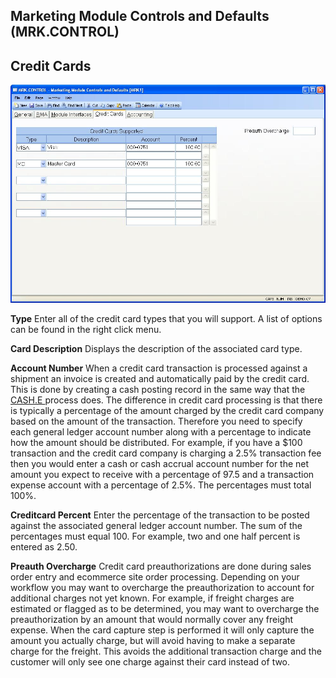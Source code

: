 ##  Marketing Module Controls and Defaults (MRK.CONTROL)

<PageHeader />

##  Credit Cards

![](./MRK-CONTROL-4.jpg)

**Type** Enter all of the credit card types that you will support. A list of
options can be found in the right click menu.  
  
**Card Description** Displays the description of the associated card type.  
  
**Account Number** When a credit card transaction is processed against a shipment an invoice is created and automatically paid by the credit card. This is done by creating a cash posting record in the same way that the [ CASH.E ](../../../../../../../../../rover/AP-OVERVIEW/AP-ENTRY/ACCT-CONTROL/ACCT-CONTROL-1/ar-e/AR-E-1/CASH-E) process does. The difference in credit card processing is that there is typically a percentage of the amount charged by the credit card company based on the amount of the transaction. Therefore you need to specify each general ledger account number along with a percentage to indicate how the amount should be distributed. For example, if you have a $100 transaction and the credit card company is charging a 2.5% transaction fee then you would enter a cash or cash accrual account number for the net amount you expect to receive with a percentage of 97.5 and a transaction expense account with a percentage of 2.5%. The percentages must total 100%.   
  
**Creditcard Percent** Enter the percentage of the transaction to be posted
against the associated general ledger account number. The sum of the
percentages must equal 100. For example, two and one half percent is entered
as 2.50.  
  
**Preauth Overcharge** Credit card preauthorizations are done during sales
order entry and ecommerce site order processing. Depending on your workflow
you may want to overcharge the preauthorization to account for additional
charges not yet known. For example, if freight charges are estimated or
flagged as to be determined, you may want to overcharge the preauthorization
by an amount that would normally cover any freight expense. When the card
capture step is performed it will only capture the amount you actually charge,
but will avoid having to make a separate charge for the freight. This avoids
the additional transaction charge and the customer will only see one charge
against their card instead of two.  
  
  
<badge text= "Version 8.10.57" vertical="middle" />

<PageFooter />
